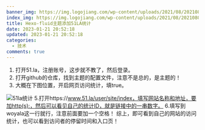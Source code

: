 ```yaml
---
banner_img: https://img.logojiang.com/wp-content/uploads/2021/08/2021080664849logojiang.jpg
index_img: https://img.logojiang.com/wp-content/uploads/2021/08/2021080664849logojiang.jpg
title: Hexo-fluid主题添加51LA统计
date: 2023-01-21 20:52:18
updated: 2023-01-21 20:52:18
categories:
  - 技术
comments: true
---
```

1. 打开51.la，注册账号，这步就不教了，然后登录。
2. 打开github的仓库，找到主题的配置文件，注意不是总的，是主题的！
3. 大概在下图位置，开启网页访问统计，填true。

![51la统计](/images/uploads/screenshot_20230121-205836.png "51la统计")
5.打开https://www.51.la/user/site/index，填写网站名称和地址，要加http(s):，然后可以看见自己的统计ID，就是链接中的一串数字。
6.填写到woyala这一行就行，注意前面要加一个空格！
综上，即可看到自己的网站的访问统计，也可以看到访问者的停留时间和入口页！
